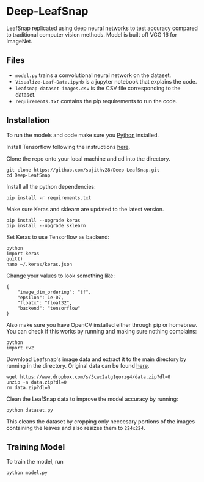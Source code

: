 # Deep-LeafSnap
LeafSnap replicated using deep neural networks to test accuracy compared to traditional computer vision methods. Model is built off VGG 16 for ImageNet.

## Files
* `model.py` trains a convolutional neural network on the dataset.
* `Visualize-Leaf-Data.ipynb` is a jupyter notebook that explains the code.
* `leafsnap-dataset-images.csv` is the CSV file corresponding to the dataset.
* `requirements.txt` contains the pip requirements to run the code.

## Installation
To run the models and code make sure you [Python](https://www.python.org/downloads/) installed.

Install Tensorflow following the instructions [here](https://www.tensorflow.org/install/).

Clone the repo onto your local machine and cd into the directory.
```
git clone https://github.com/sujithv28/Deep-LeafSnap.git
cd Deep-LeafSnap
```

Install all the python dependencies:
```
pip install -r requirements.txt
```
Make sure Keras and sklearn are updated to the latest version.
```
pip install --upgrade keras
pip install --upgrade sklearn
```
Set Keras to use Tensorflow as backend:
```
python
import keras
quit()
nano ~/.keras/keras.json
```
Change your values to look something like:
```
{
    "image_dim_ordering": "tf",
    "epsilon": 1e-07,
    "floatx": "float32",
    "backend": "tensorflow"
}
```
Also make sure you have OpenCV installed either through pip or homebrew. You can check if this works by running and making sure nothing complains:
```
python
import cv2
```
Download Leafsnap's image data and extract it to the main directory by running in the directory. Original data can be found [here](http://leafsnap.com/dataset/).
```
wget https://www.dropbox.com/s/3cwc2atg1qorzg4/data.zip?dl=0
unzip -a data.zip?dl=0
rm data.zip?dl=0
```
Clean the LeafSnap data to improve the model accuracy by running:
```
python dataset.py
```
This cleans the dataset by cropping only neccesary portions of the images containing the leaves and also resizes them to `224x224`.

## Training Model
To train the model, run
```
python model.py
```
